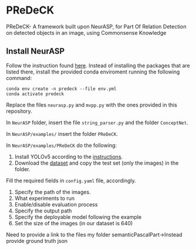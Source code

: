 # PReDeCK
PReDeCK- A framework built upon NeurASP, for Part Of Relation Detection on detected objects in an image, using Commonsense Knowledge 
<br>
## Install NeurASP
Follow the instruction found [here](https://github.com/azreasoners/NeurASP/tree/master).
Instead of installing the packages that are listed there, install the provided conda enviroment running the following command:
```
conda env create -n predeck --file env.yml
conda activate predeck
```
Replace the files ```neurasp.py``` and ```mvpp.py``` with the ones provided in this repository. 

In ```NeurASP``` folder, insert the file ```string_parser.py``` and the folder ```ConceptNet```.

In ```NeurASP/examples/```  insert the folder ```PReDeCK```.

In ```NeurASP/examples/PReDeCK``` do the following:
1. Install YOLOv5 according to the [instructions](https://github.com/ultralytics/yolov5).
2. Download the [dataset](https://universe.roboflow.com/pascalpart/pascal-part-fquij) and copy the test set (only the images) in the folder.

Fill the required fields in  ```config.yaml``` file, accordingly. 
1. Specify the path of the images.
2. What experiments to run
3. Enable/disable evaluation process
4. Specify the output path
5. Specify the deployable model following the example
6. Set the size of the images (in our dataset is 640)


Need to provide a link to the files my folder semanticPascalPart->Instead provide ground truth json 


